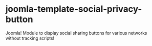 # joomla-template-social-privacy-button
Joomla! Module to display social sharing buttons for various networks without tracking scripts!
